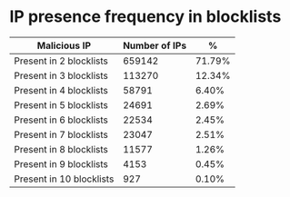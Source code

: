 # IP presence frequency in blocklists
| Malicious IP | Number of IPs | % |
|----|----|----|
| Present in 2 blocklists | 659142 | 71.79% |
| Present in 3 blocklists | 113270 | 12.34% |
| Present in 4 blocklists | 58791 | 6.40% |
| Present in 5 blocklists | 24691 | 2.69% |
| Present in 6 blocklists | 22534 | 2.45% |
| Present in 7 blocklists | 23047 | 2.51% |
| Present in 8 blocklists | 11577 | 1.26% |
| Present in 9 blocklists | 4153 | 0.45% |
| Present in 10 blocklists | 927 | 0.10% |
